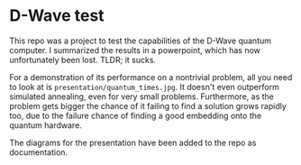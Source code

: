 # D-Wave test
This repo was a project to test the capabilities of the D-Wave quantum computer. I summarized the results in a 
powerpoint, which has now unfortunately been lost. TLDR; it sucks. 

For a demonstration of its performance on a nontrivial problem, all you need to look at is `presentation/quantum_times.jpg`. It doesn't even outperform simulated annealing, even 
for very small problems. Furthermore, as the problem gets bigger the chance of it failing to find a solution grows rapidly too,
due to the failure chance of finding a good embedding onto the quantum hardware.

The diagrams for the presentation have been added to the repo as documentation.
